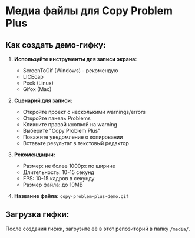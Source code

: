# Медиа файлы для Copy Problem Plus

## Как создать демо-гифку:

1. **Используйте инструменты для записи экрана:**
   - ScreenToGif (Windows) - рекомендую
   - LICEcap
   - Peek (Linux)
   - Gifox (Mac)

2. **Сценарий для записи:**
   - Откройте проект с несколькими warnings/errors
   - Откройте панель Problems
   - Кликните правой кнопкой на warning
   - Выберите "Copy Problem Plus"
   - Покажите уведомление о копировании
   - Вставьте результат в текстовый редактор

3. **Рекомендации:**
   - Размер: не более 1000px по ширине
   - Длительность: 10-15 секунд
   - FPS: 10-15 кадров в секунду
   - Размер файла: до 10MB

4. **Название файла:** `copy-problem-plus-demo.gif`

## Загрузка гифки:

После создания гифки, загрузите её в этот репозиторий в папку `/media/`.